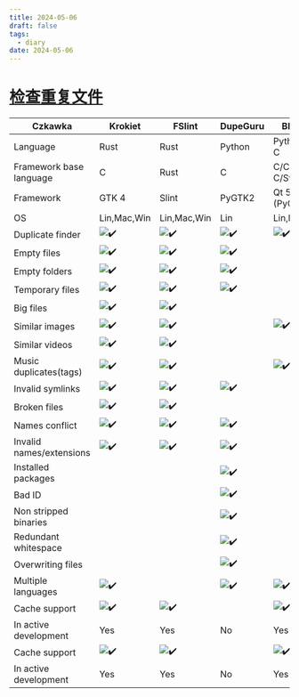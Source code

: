 ```yaml
---
title: 2024-05-06
draft: false
tags:
  - diary
date: 2024-05-06
---
```

# [检查重复文件](https://meta.appinn.net/t/topic/52330)

| Czkawka                  | Krokiet                                                                                                                 | FSlint                                                                                                                  | DupeGuru                                                                                                                | Bleachbit                                                                                                               |                                                                                                                         |
| ------------------------ | ----------------------------------------------------------------------------------------------------------------------- | ----------------------------------------------------------------------------------------------------------------------- | ----------------------------------------------------------------------------------------------------------------------- | ----------------------------------------------------------------------------------------------------------------------- | ----------------------------------------------------------------------------------------------------------------------- |
| Language                 | Rust                                                                                                                    | Rust                                                                                                                    | Python                                                                                                                  | Python/Obj-C                                                                                                            | Python                                                                                                                  |
| Framework base language  | C                                                                                                                       | Rust                                                                                                                    | C                                                                                                                       | C/C++/Obj-C/Swift                                                                                                       | C                                                                                                                       |
| Framework                | GTK 4                                                                                                                   | Slint                                                                                                                   | PyGTK2                                                                                                                  | Qt 5 (PyQt)/Cocoa                                                                                                       | PyGTK3                                                                                                                  |
| OS                       | Lin,Mac,Win                                                                                                             | Lin,Mac,Win                                                                                                             | Lin                                                                                                                     | Lin,Mac,Win                                                                                                             | Lin,Mac,Win                                                                                                             |
| Duplicate finder         | ![:heavy_check_mark:](https://meta-cdn1.appinn.com/images/emoji/twitter/heavy_check_mark.png?v=12 ":heavy_check_mark:") | ![:heavy_check_mark:](https://meta-cdn1.appinn.com/images/emoji/twitter/heavy_check_mark.png?v=12 ":heavy_check_mark:") | ![:heavy_check_mark:](https://meta-cdn1.appinn.com/images/emoji/twitter/heavy_check_mark.png?v=12 ":heavy_check_mark:") | ![:heavy_check_mark:](https://meta-cdn1.appinn.com/images/emoji/twitter/heavy_check_mark.png?v=12 ":heavy_check_mark:") |                                                                                                                         |
| Empty files              | ![:heavy_check_mark:](https://meta-cdn1.appinn.com/images/emoji/twitter/heavy_check_mark.png?v=12 ":heavy_check_mark:") | ![:heavy_check_mark:](https://meta-cdn1.appinn.com/images/emoji/twitter/heavy_check_mark.png?v=12 ":heavy_check_mark:") | ![:heavy_check_mark:](https://meta-cdn1.appinn.com/images/emoji/twitter/heavy_check_mark.png?v=12 ":heavy_check_mark:") |                                                                                                                         |                                                                                                                         |
| Empty folders            | ![:heavy_check_mark:](https://meta-cdn1.appinn.com/images/emoji/twitter/heavy_check_mark.png?v=12 ":heavy_check_mark:") | ![:heavy_check_mark:](https://meta-cdn1.appinn.com/images/emoji/twitter/heavy_check_mark.png?v=12 ":heavy_check_mark:") | ![:heavy_check_mark:](https://meta-cdn1.appinn.com/images/emoji/twitter/heavy_check_mark.png?v=12 ":heavy_check_mark:") |                                                                                                                         |                                                                                                                         |
| Temporary files          | ![:heavy_check_mark:](https://meta-cdn1.appinn.com/images/emoji/twitter/heavy_check_mark.png?v=12 ":heavy_check_mark:") | ![:heavy_check_mark:](https://meta-cdn1.appinn.com/images/emoji/twitter/heavy_check_mark.png?v=12 ":heavy_check_mark:") | ![:heavy_check_mark:](https://meta-cdn1.appinn.com/images/emoji/twitter/heavy_check_mark.png?v=12 ":heavy_check_mark:") |                                                                                                                         | ![:heavy_check_mark:](https://meta-cdn1.appinn.com/images/emoji/twitter/heavy_check_mark.png?v=12 ":heavy_check_mark:") |
| Big files                | ![:heavy_check_mark:](https://meta-cdn1.appinn.com/images/emoji/twitter/heavy_check_mark.png?v=12 ":heavy_check_mark:") | ![:heavy_check_mark:](https://meta-cdn1.appinn.com/images/emoji/twitter/heavy_check_mark.png?v=12 ":heavy_check_mark:") |                                                                                                                         |                                                                                                                         |                                                                                                                         |
| Similar images           | ![:heavy_check_mark:](https://meta-cdn1.appinn.com/images/emoji/twitter/heavy_check_mark.png?v=12 ":heavy_check_mark:") | ![:heavy_check_mark:](https://meta-cdn1.appinn.com/images/emoji/twitter/heavy_check_mark.png?v=12 ":heavy_check_mark:") |                                                                                                                         | ![:heavy_check_mark:](https://meta-cdn1.appinn.com/images/emoji/twitter/heavy_check_mark.png?v=12 ":heavy_check_mark:") |                                                                                                                         |
| Similar videos           | ![:heavy_check_mark:](https://meta-cdn1.appinn.com/images/emoji/twitter/heavy_check_mark.png?v=12 ":heavy_check_mark:") | ![:heavy_check_mark:](https://meta-cdn1.appinn.com/images/emoji/twitter/heavy_check_mark.png?v=12 ":heavy_check_mark:") |                                                                                                                         |                                                                                                                         |                                                                                                                         |
| Music duplicates(tags)   | ![:heavy_check_mark:](https://meta-cdn1.appinn.com/images/emoji/twitter/heavy_check_mark.png?v=12 ":heavy_check_mark:") | ![:heavy_check_mark:](https://meta-cdn1.appinn.com/images/emoji/twitter/heavy_check_mark.png?v=12 ":heavy_check_mark:") |                                                                                                                         | ![:heavy_check_mark:](https://meta-cdn1.appinn.com/images/emoji/twitter/heavy_check_mark.png?v=12 ":heavy_check_mark:") |                                                                                                                         |
| Invalid symlinks         | ![:heavy_check_mark:](https://meta-cdn1.appinn.com/images/emoji/twitter/heavy_check_mark.png?v=12 ":heavy_check_mark:") | ![:heavy_check_mark:](https://meta-cdn1.appinn.com/images/emoji/twitter/heavy_check_mark.png?v=12 ":heavy_check_mark:") | ![:heavy_check_mark:](https://meta-cdn1.appinn.com/images/emoji/twitter/heavy_check_mark.png?v=12 ":heavy_check_mark:") |                                                                                                                         |                                                                                                                         |
| Broken files             | ![:heavy_check_mark:](https://meta-cdn1.appinn.com/images/emoji/twitter/heavy_check_mark.png?v=12 ":heavy_check_mark:") | ![:heavy_check_mark:](https://meta-cdn1.appinn.com/images/emoji/twitter/heavy_check_mark.png?v=12 ":heavy_check_mark:") |                                                                                                                         |                                                                                                                         |                                                                                                                         |
| Names conflict           | ![:heavy_check_mark:](https://meta-cdn1.appinn.com/images/emoji/twitter/heavy_check_mark.png?v=12 ":heavy_check_mark:") | ![:heavy_check_mark:](https://meta-cdn1.appinn.com/images/emoji/twitter/heavy_check_mark.png?v=12 ":heavy_check_mark:") | ![:heavy_check_mark:](https://meta-cdn1.appinn.com/images/emoji/twitter/heavy_check_mark.png?v=12 ":heavy_check_mark:") |                                                                                                                         |                                                                                                                         |
| Invalid names/extensions | ![:heavy_check_mark:](https://meta-cdn1.appinn.com/images/emoji/twitter/heavy_check_mark.png?v=12 ":heavy_check_mark:") | ![:heavy_check_mark:](https://meta-cdn1.appinn.com/images/emoji/twitter/heavy_check_mark.png?v=12 ":heavy_check_mark:") | ![:heavy_check_mark:](https://meta-cdn1.appinn.com/images/emoji/twitter/heavy_check_mark.png?v=12 ":heavy_check_mark:") |                                                                                                                         |                                                                                                                         |
| Installed packages       |                                                                                                                         |                                                                                                                         | ![:heavy_check_mark:](https://meta-cdn1.appinn.com/images/emoji/twitter/heavy_check_mark.png?v=12 ":heavy_check_mark:") |                                                                                                                         |                                                                                                                         |
| Bad ID                   |                                                                                                                         |                                                                                                                         | ![:heavy_check_mark:](https://meta-cdn1.appinn.com/images/emoji/twitter/heavy_check_mark.png?v=12 ":heavy_check_mark:") |                                                                                                                         |                                                                                                                         |
| Non stripped binaries    |                                                                                                                         |                                                                                                                         | ![:heavy_check_mark:](https://meta-cdn1.appinn.com/images/emoji/twitter/heavy_check_mark.png?v=12 ":heavy_check_mark:") |                                                                                                                         |                                                                                                                         |
| Redundant whitespace     |                                                                                                                         |                                                                                                                         | ![:heavy_check_mark:](https://meta-cdn1.appinn.com/images/emoji/twitter/heavy_check_mark.png?v=12 ":heavy_check_mark:") |                                                                                                                         |                                                                                                                         |
| Overwriting files        |                                                                                                                         |                                                                                                                         | ![:heavy_check_mark:](https://meta-cdn1.appinn.com/images/emoji/twitter/heavy_check_mark.png?v=12 ":heavy_check_mark:") |                                                                                                                         | ![:heavy_check_mark:](https://meta-cdn1.appinn.com/images/emoji/twitter/heavy_check_mark.png?v=12 ":heavy_check_mark:") |
| Multiple languages       | ![:heavy_check_mark:](https://meta-cdn1.appinn.com/images/emoji/twitter/heavy_check_mark.png?v=12 ":heavy_check_mark:") |                                                                                                                         | ![:heavy_check_mark:](https://meta-cdn1.appinn.com/images/emoji/twitter/heavy_check_mark.png?v=12 ":heavy_check_mark:") | ![:heavy_check_mark:](https://meta-cdn1.appinn.com/images/emoji/twitter/heavy_check_mark.png?v=12 ":heavy_check_mark:") | ![:heavy_check_mark:](https://meta-cdn1.appinn.com/images/emoji/twitter/heavy_check_mark.png?v=12 ":heavy_check_mark:") |
| Cache support            | ![:heavy_check_mark:](https://meta-cdn1.appinn.com/images/emoji/twitter/heavy_check_mark.png?v=12 ":heavy_check_mark:") | ![:heavy_check_mark:](https://meta-cdn1.appinn.com/images/emoji/twitter/heavy_check_mark.png?v=12 ":heavy_check_mark:") |                                                                                                                         | ![:heavy_check_mark:](https://meta-cdn1.appinn.com/images/emoji/twitter/heavy_check_mark.png?v=12 ":heavy_check_mark:") |                                                                                                                         |
| In active development    | Yes                                                                                                                     | Yes                                                                                                                     | No                                                                                                                      | Yes                                                                                                                     | Yes                                                                                                                     |
| Cache support            | ![:heavy_check_mark:](https://meta-cdn1.appinn.com/images/emoji/twitter/heavy_check_mark.png?v=12 ":heavy_check_mark:") | ![:heavy_check_mark:](https://meta-cdn1.appinn.com/images/emoji/twitter/heavy_check_mark.png?v=12 ":heavy_check_mark:") |                                                                                                                         | ![:heavy_check_mark:](https://meta-cdn1.appinn.com/images/emoji/twitter/heavy_check_mark.png?v=12 ":heavy_check_mark:") |                                                                                                                         |
| In active development    | Yes                                                                                                                     | Yes                                                                                                                     | No                                                                                                                      | Yes                                                                                                                     | Yes                                                                                                                     |
